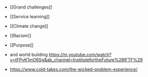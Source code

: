 - [[Grand challenges]]
- [[Service learning]]
- [[Climate change]]
- [[Racism]]
- [[Purpose]]

- and world building https://m.youtube.com/watch?v=tFPvK1mO6Sg&ab_channel=InstitutefortheFuture%28IFTF%29

- https://www.cold-takes.com/the-wicked-problem-experience/
